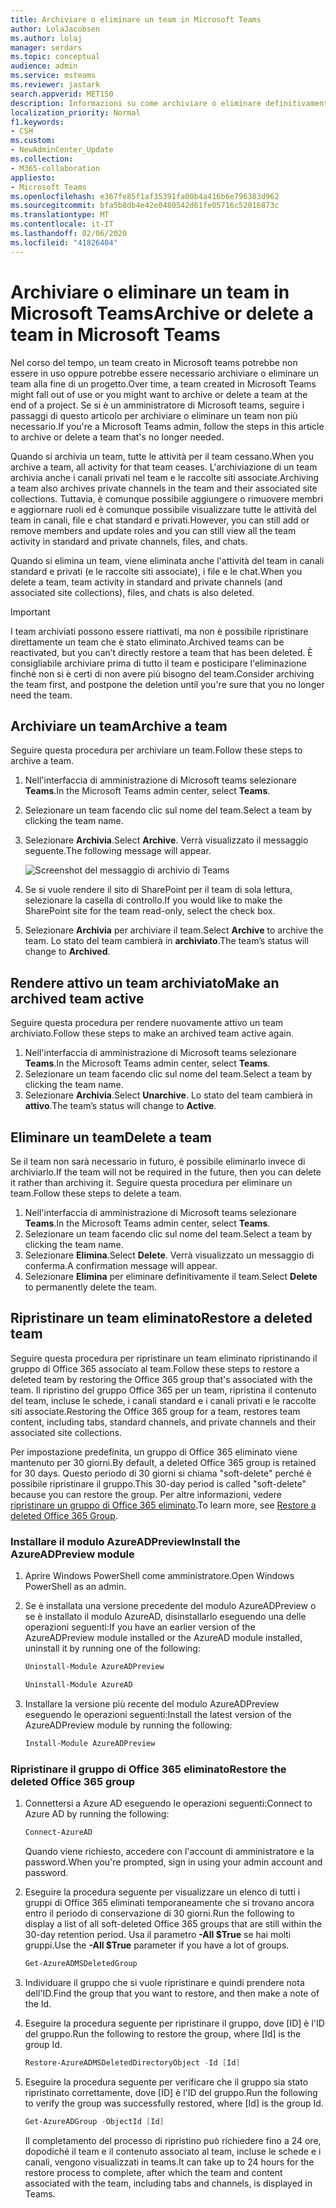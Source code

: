 ```yaml
---
title: Archiviare o eliminare un team in Microsoft Teams
author: LolaJacobsen
ms.author: lolaj
manager: serdars
ms.topic: conceptual
audience: admin
ms.service: msteams
ms.reviewer: jastark
search.appverid: MET150
description: Informazioni su come archiviare o eliminare definitivamente un team.
localization_priority: Normal
f1.keywords:
- CSH
ms.custom:
- NewAdminCenter_Update
ms.collection:
- M365-collaboration
appliesto:
- Microsoft Teams
ms.openlocfilehash: e367fe85f1af35391fa00b4a416b6e796383d962
ms.sourcegitcommit: bfa5b8db4e42e0480542d61fe05716c52016873c
ms.translationtype: MT
ms.contentlocale: it-IT
ms.lasthandoff: 02/06/2020
ms.locfileid: "41826404"
---
```

<a name="archive-or-delete-a-team-in-microsoft-teams"></a><span data-ttu-id="5bab1-103">Archiviare o eliminare un team in Microsoft Teams</span><span class="sxs-lookup"><span data-stu-id="5bab1-103">Archive or delete a team in Microsoft Teams</span></span>
===========================================

<span data-ttu-id="5bab1-104">Nel corso del tempo, un team creato in Microsoft teams potrebbe non essere in uso oppure potrebbe essere necessario archiviare o eliminare un team alla fine di un progetto.</span><span class="sxs-lookup"><span data-stu-id="5bab1-104">Over time, a team created in Microsoft Teams might fall out of use or you might want to archive or delete a team at the end of a project.</span></span> <span data-ttu-id="5bab1-105">Se si è un amministratore di Microsoft teams, seguire i passaggi di questo articolo per archiviare o eliminare un team non più necessario.</span><span class="sxs-lookup"><span data-stu-id="5bab1-105">If you're a Microsoft Teams admin, follow the steps in this article to archive or delete a team that's no longer needed.</span></span>

<span data-ttu-id="5bab1-106">Quando si archivia un team, tutte le attività per il team cessano.</span><span class="sxs-lookup"><span data-stu-id="5bab1-106">When you archive a team, all activity for that team ceases.</span></span> <span data-ttu-id="5bab1-107">L'archiviazione di un team archivia anche i canali privati nel team e le raccolte siti associate.</span><span class="sxs-lookup"><span data-stu-id="5bab1-107">Archiving a team also archives private channels in the team and their associated site collections.</span></span>  <span data-ttu-id="5bab1-108">Tuttavia, è comunque possibile aggiungere o rimuovere membri e aggiornare ruoli ed è comunque possibile visualizzare tutte le attività del team in canali, file e chat standard e privati.</span><span class="sxs-lookup"><span data-stu-id="5bab1-108">However, you can still add or remove members and update roles and you can still view all the team activity in standard and private channels, files, and chats.</span></span>

<span data-ttu-id="5bab1-109">Quando si elimina un team, viene eliminata anche l'attività del team in canali standard e privati (e le raccolte siti associate), i file e le chat.</span><span class="sxs-lookup"><span data-stu-id="5bab1-109">When you delete a team, team activity in standard and private channels (and associated site collections), files, and chats is also deleted.</span></span>

> [!IMPORTANT]
> <span data-ttu-id="5bab1-110">I team archiviati possono essere riattivati, ma non è possibile ripristinare direttamente un team che è stato eliminato.</span><span class="sxs-lookup"><span data-stu-id="5bab1-110">Archived teams can be reactivated, but you can’t directly restore a team that has been deleted.</span></span> <span data-ttu-id="5bab1-111">È consigliabile archiviare prima di tutto il team e posticipare l'eliminazione finché non si è certi di non avere più bisogno del team.</span><span class="sxs-lookup"><span data-stu-id="5bab1-111">Consider archiving the team first, and postpone the deletion until you're sure that you no longer need the team.</span></span>

## <a name="archive-a-team"></a><span data-ttu-id="5bab1-112">Archiviare un team</span><span class="sxs-lookup"><span data-stu-id="5bab1-112">Archive a team</span></span>

<span data-ttu-id="5bab1-113">Seguire questa procedura per archiviare un team.</span><span class="sxs-lookup"><span data-stu-id="5bab1-113">Follow these steps to archive a team.</span></span>

1. <span data-ttu-id="5bab1-114">Nell'interfaccia di amministrazione di Microsoft teams selezionare **Teams**.</span><span class="sxs-lookup"><span data-stu-id="5bab1-114">In the Microsoft Teams admin center, select **Teams**.</span></span>
2. <span data-ttu-id="5bab1-115">Selezionare un team facendo clic sul nome del team.</span><span class="sxs-lookup"><span data-stu-id="5bab1-115">Select a team by clicking the team name.</span></span>
3. <span data-ttu-id="5bab1-116">Selezionare **Archivia**.</span><span class="sxs-lookup"><span data-stu-id="5bab1-116">Select **Archive**.</span></span> <span data-ttu-id="5bab1-117">Verrà visualizzato il messaggio seguente.</span><span class="sxs-lookup"><span data-stu-id="5bab1-117">The following message will appear.</span></span>

    ![Screenshot del messaggio di archivio di Teams](media/teams-archive-message.png)

4. <span data-ttu-id="5bab1-119">Se si vuole rendere il sito di SharePoint per il team di sola lettura, selezionare la casella di controllo.</span><span class="sxs-lookup"><span data-stu-id="5bab1-119">If you would like to make the SharePoint site for the team read-only, select the check box.</span></span>
5. <span data-ttu-id="5bab1-120">Selezionare **Archivia** per archiviare il team.</span><span class="sxs-lookup"><span data-stu-id="5bab1-120">Select **Archive** to archive the team.</span></span> <span data-ttu-id="5bab1-121">Lo stato del team cambierà in **archiviato**.</span><span class="sxs-lookup"><span data-stu-id="5bab1-121">The team’s status will change to **Archived**.</span></span>

## <a name="make-an-archived-team-active"></a><span data-ttu-id="5bab1-122">Rendere attivo un team archiviato</span><span class="sxs-lookup"><span data-stu-id="5bab1-122">Make an archived team active</span></span>

<span data-ttu-id="5bab1-123">Seguire questa procedura per rendere nuovamente attivo un team archiviato.</span><span class="sxs-lookup"><span data-stu-id="5bab1-123">Follow these steps to make an archived team active again.</span></span>

1. <span data-ttu-id="5bab1-124">Nell'interfaccia di amministrazione di Microsoft teams selezionare **Teams**.</span><span class="sxs-lookup"><span data-stu-id="5bab1-124">In the Microsoft Teams admin center, select **Teams**.</span></span>
2. <span data-ttu-id="5bab1-125">Selezionare un team facendo clic sul nome del team.</span><span class="sxs-lookup"><span data-stu-id="5bab1-125">Select a team by clicking the team name.</span></span>
3. <span data-ttu-id="5bab1-126">Selezionare **Archivia**.</span><span class="sxs-lookup"><span data-stu-id="5bab1-126">Select **Unarchive**.</span></span> <span data-ttu-id="5bab1-127">Lo stato del team cambierà in **attivo**.</span><span class="sxs-lookup"><span data-stu-id="5bab1-127">The team’s status will change to **Active**.</span></span>

## <a name="delete-a-team"></a><span data-ttu-id="5bab1-128">Eliminare un team</span><span class="sxs-lookup"><span data-stu-id="5bab1-128">Delete a team</span></span>

<span data-ttu-id="5bab1-129">Se il team non sarà necessario in futuro, è possibile eliminarlo invece di archiviarlo.</span><span class="sxs-lookup"><span data-stu-id="5bab1-129">If the team will not be required in the future, then you can delete it rather than archiving it.</span></span> <span data-ttu-id="5bab1-130">Seguire questa procedura per eliminare un team.</span><span class="sxs-lookup"><span data-stu-id="5bab1-130">Follow these steps to delete a team.</span></span>

1.  <span data-ttu-id="5bab1-131">Nell'interfaccia di amministrazione di Microsoft teams selezionare **Teams**.</span><span class="sxs-lookup"><span data-stu-id="5bab1-131">In the Microsoft Teams admin center, select **Teams**.</span></span>
2.  <span data-ttu-id="5bab1-132">Selezionare un team facendo clic sul nome del team.</span><span class="sxs-lookup"><span data-stu-id="5bab1-132">Select a team by clicking the team name.</span></span>
3.  <span data-ttu-id="5bab1-133">Selezionare **Elimina**.</span><span class="sxs-lookup"><span data-stu-id="5bab1-133">Select **Delete**.</span></span> <span data-ttu-id="5bab1-134">Verrà visualizzato un messaggio di conferma.</span><span class="sxs-lookup"><span data-stu-id="5bab1-134">A confirmation message will appear.</span></span>
4.  <span data-ttu-id="5bab1-135">Selezionare **Elimina** per eliminare definitivamente il team.</span><span class="sxs-lookup"><span data-stu-id="5bab1-135">Select **Delete** to permanently delete the team.</span></span>

## <a name="restore-a-deleted-team"></a><span data-ttu-id="5bab1-136">Ripristinare un team eliminato</span><span class="sxs-lookup"><span data-stu-id="5bab1-136">Restore a deleted team</span></span>

<span data-ttu-id="5bab1-137">Seguire questa procedura per ripristinare un team eliminato ripristinando il gruppo di Office 365 associato al team.</span><span class="sxs-lookup"><span data-stu-id="5bab1-137">Follow these steps to restore a deleted team by restoring the Office 365 group that's associated with the team.</span></span> <span data-ttu-id="5bab1-138">Il ripristino del gruppo Office 365 per un team, ripristina il contenuto del team, incluse le schede, i canali standard e i canali privati e le raccolte siti associate.</span><span class="sxs-lookup"><span data-stu-id="5bab1-138">Restoring the Office 365 group for a team, restores team content, including tabs, standard channels, and private channels and their associated site collections.</span></span>

<span data-ttu-id="5bab1-139">Per impostazione predefinita, un gruppo di Office 365 eliminato viene mantenuto per 30 giorni.</span><span class="sxs-lookup"><span data-stu-id="5bab1-139">By default, a deleted Office 365 group is retained for 30 days.</span></span> <span data-ttu-id="5bab1-140">Questo periodo di 30 giorni si chiama "soft-delete" perché è possibile ripristinare il gruppo.</span><span class="sxs-lookup"><span data-stu-id="5bab1-140">This 30-day period is called "soft-delete" because you can restore the group.</span></span> <span data-ttu-id="5bab1-141">Per altre informazioni, vedere [ripristinare un gruppo di Office 365 eliminato](https://docs.microsoft.com/office365/admin/create-groups/restore-deleted-group).</span><span class="sxs-lookup"><span data-stu-id="5bab1-141">To learn more, see [Restore a deleted Office 365 Group](https://docs.microsoft.com/office365/admin/create-groups/restore-deleted-group).</span></span>

### <a name="install-the-azureadpreview-module"></a><span data-ttu-id="5bab1-142">Installare il modulo AzureADPreview</span><span class="sxs-lookup"><span data-stu-id="5bab1-142">Install the AzureADPreview module</span></span>

1. <span data-ttu-id="5bab1-143">Aprire Windows PowerShell come amministratore.</span><span class="sxs-lookup"><span data-stu-id="5bab1-143">Open Windows PowerShell as an admin.</span></span>
2. <span data-ttu-id="5bab1-144">Se è installata una versione precedente del modulo AzureADPreview o se è installato il modulo AzureAD, disinstallarlo eseguendo una delle operazioni seguenti:</span><span class="sxs-lookup"><span data-stu-id="5bab1-144">If you have an earlier version of the AzureADPreview module installed or the AzureAD module installed, uninstall it by running one of the following:</span></span>

    ```PowerShell 
    Uninstall-Module AzureADPreview
    ```

    ```PowerShell
    Uninstall-Module AzureAD
    ```
3. <span data-ttu-id="5bab1-145">Installare la versione più recente del modulo AzureADPreview eseguendo le operazioni seguenti:</span><span class="sxs-lookup"><span data-stu-id="5bab1-145">Install the latest version of the AzureADPreview module by running the following:</span></span>

    ```PowerShell
    Install-Module AzureADPreview
    ```    

### <a name="restore-the-deleted-office-365-group"></a><span data-ttu-id="5bab1-146">Ripristinare il gruppo di Office 365 eliminato</span><span class="sxs-lookup"><span data-stu-id="5bab1-146">Restore the deleted Office 365 group</span></span>

1. <span data-ttu-id="5bab1-147">Connettersi a Azure AD eseguendo le operazioni seguenti:</span><span class="sxs-lookup"><span data-stu-id="5bab1-147">Connect to Azure AD by running the following:</span></span>
    ```PowerShell
    Connect-AzureAD
    ```
    <span data-ttu-id="5bab1-148">Quando viene richiesto, accedere con l'account di amministratore e la password.</span><span class="sxs-lookup"><span data-stu-id="5bab1-148">When you're prompted, sign in using your admin account and password.</span></span>  
2. <span data-ttu-id="5bab1-149">Eseguire la procedura seguente per visualizzare un elenco di tutti i gruppi di Office 365 eliminati temporaneamente che si trovano ancora entro il periodo di conservazione di 30 giorni.</span><span class="sxs-lookup"><span data-stu-id="5bab1-149">Run the following to display a list of all soft-deleted Office 365 groups that are still within the 30-day retention period.</span></span> <span data-ttu-id="5bab1-150">Usa il parametro **-All $True** se hai molti gruppi.</span><span class="sxs-lookup"><span data-stu-id="5bab1-150">Use the **-All $True** parameter if you have a lot of groups.</span></span>
    ```PowerShell
    Get-AzureADMSDeletedGroup
    ``` 
3. <span data-ttu-id="5bab1-151">Individuare il gruppo che si vuole ripristinare e quindi prendere nota dell'ID.</span><span class="sxs-lookup"><span data-stu-id="5bab1-151">Find the group that you want to restore, and then make a note of the Id.</span></span>
4. <span data-ttu-id="5bab1-152">Eseguire la procedura seguente per ripristinare il gruppo, dove [ID] è l'ID del gruppo.</span><span class="sxs-lookup"><span data-stu-id="5bab1-152">Run the following to restore the group, where [Id] is the group Id.</span></span>
    ```PowerShell
    Restore-AzureADMSDeletedDirectoryObject -Id [Id]
    ```
5.  <span data-ttu-id="5bab1-153">Eseguire la procedura seguente per verificare che il gruppo sia stato ripristinato correttamente, dove [ID] è l'ID del gruppo.</span><span class="sxs-lookup"><span data-stu-id="5bab1-153">Run the following to verify the group was successfully restored, where [Id] is the group Id.</span></span>
    ```PowerShell
    Get-AzureADGroup -ObjectId [Id]
    ```

    <span data-ttu-id="5bab1-154">Il completamento del processo di ripristino può richiedere fino a 24 ore, dopodiché il team e il contenuto associato al team, incluse le schede e i canali, vengono visualizzati in teams.</span><span class="sxs-lookup"><span data-stu-id="5bab1-154">It can take up to 24 hours for the restore process to complete, after which the team and content associated with the team, including tabs and channels, is displayed in Teams.</span></span>
